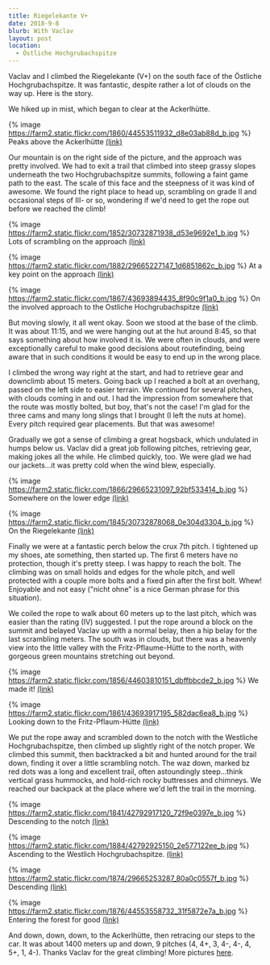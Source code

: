 ```yaml
---
title: Riegelekante V+
date: 2018-9-8
blurb: With Vaclav
layout: post
location:
  - Östliche Hochgrubachspitze
---
```


Vaclav and I climbed the Riegelekante (V+) on the south face of the
Östliche Hochgrubachspitze. It was fantastic, despite rather a lot of clouds on
the way up. Here is the story.


We hiked up in mist, which began to clear at the Ackerlhütte.

{% image https://farm2.static.flickr.com/1860/44553511932_d8e03ab88d_b.jpg %}
Peaks above the Ackerlhütte
<a href='https://www.flickr.com/photos/55338612@N00/44553511932'>(link)</a>

Our mountain is on the right side of the picture, and the approach was pretty
involved. We had to exit a trail that climbed into steep grassy slopes underneath
the two Hochgrubachspitze summits, following a faint game path to the east.
The scale of this face and the steepness of it was kind of awesome.
We found the right place to head up, scrambling on grade II and occasional
steps of III- or so, wondering if we'd need to get the rope out before
we reached the climb!

{% image https://farm2.static.flickr.com/1852/30732871938_d53e9692e1_b.jpg %}
Lots of scrambling on the approach
<a href='https://www.flickr.com/photos/55338612@N00/30732871938'>(link)</a>

{% image https://farm2.static.flickr.com/1882/29665227147_1d6851862c_b.jpg %}
At a key point on the approach
<a href='https://www.flickr.com/photos/55338612@N00/29665227147'>(link)</a>

{% image https://farm2.static.flickr.com/1867/43693894435_8f90c9f1a0_b.jpg %}
On the involved approach to the Ostliche Hochgrubachspitze
<a href='https://www.flickr.com/photos/55338612@N00/43693894435'>(link)</a>

But moving slowly, it all went okay. Soon we stood at the base of the climb.
It was about 11:15, and we were hanging out at the hut around 8:45, so that says
something about how involved it is. We were often in clouds, and were exceptionally
careful to make good decisions about routefinding, being aware that in such
conditions it would be easy to end up in the wrong place.

I climbed the wrong way right at the start, and had to retrieve gear and downclimb
about 15 meters. Going back up I reached a bolt at an overhang, passed on the left
side to easier terrain. We continued for several pitches, with clouds coming in
and out. I had the impression from somewhere that the route was mostly bolted, but
boy, that's not the case! I'm glad for the three cams and many long slings that I
brought (I left the nuts at home). Every pitch required gear placements. But that
was awesome!

Gradually we got a sense of climbing a great hogsback, which undulated in humps
below us. Vaclav did a great job following pitches, retrieving gear, making jokes
all the while. He climbed quickly, too. We were glad we had our jackets...it
was pretty cold when the wind blew, especially.

{% image https://farm2.static.flickr.com/1866/29665231097_92bf533414_b.jpg %}
Somewhere on the lower edge
<a href='https://www.flickr.com/photos/55338612@N00/29665231097'>(link)</a>

{% image https://farm2.static.flickr.com/1845/30732878068_0e304d3304_b.jpg %}
On the Riegelekante
<a href='https://www.flickr.com/photos/55338612@N00/30732878068'>(link)</a>

Finally we were at a fantastic perch below the crux 7th pitch. I tightened up my
shoes, ate something, then started up. The first 6 meters have no protection, though 
it's pretty steep. I was happy to reach the bolt. The climbing was on small holds
and edges for the whole pitch, and well protected with a couple more bolts and a
fixed pin after the first bolt. Whew! Enjoyable and not easy ("nicht ohne" is a nice
German phrase for this situation).

We coiled the rope to walk about 60 meters up to the last pitch, which was easier than
the rating (IV) suggested. I put the rope around a block on the summit and belayed
Vaclav up with a normal belay, then a hip belay for the last scrambling meters.
The south was in clouds, but there was a heavenly view into the little valley
with the Fritz-Pflaume-Hütte to the north, with gorgeous green mountains stretching out
beyond.

{% image https://farm2.static.flickr.com/1856/44603810151_dbffbbcde2_b.jpg %}
We made it!
<a href='https://www.flickr.com/photos/55338612@N00/44603810151'>(link)</a>

{% image https://farm2.static.flickr.com/1861/43693917195_582dac6ea8_b.jpg %}
Looking down to the Fritz-Pflaum-Hütte
<a href='https://www.flickr.com/photos/55338612@N00/43693917195'>(link)</a>

We put the rope away and scrambled down to the notch with the Westliche Hochgrubachspitze,
then climbed up slightly right of the notch proper. We climbed this summit, then
backtracked a bit and hunted around for the trail down, finding it over a little
scrambling notch. The waz down, marked bz red dots was a long and excellent trail,
often astoundingly steep...think vertical grass hummocks, and hold-rich rocky buttresses
and chimneys. We reached our backpack at the place where we'd left the trail in the
morning.

{% image https://farm2.static.flickr.com/1841/42792917120_72f9e0397e_b.jpg %}
Descending to the notch
<a href='https://www.flickr.com/photos/55338612@N00/42792917120'>(link)</a>



{% image https://farm2.static.flickr.com/1884/42792925150_2e577122ee_b.jpg %}
Ascending to the Westlich Hochgrubachspitze.
<a href='https://www.flickr.com/photos/55338612@N00/42792925150'>(link)</a>


{% image https://farm2.static.flickr.com/1874/29665253287_80a0c0557f_b.jpg %}
Descending
<a href='https://www.flickr.com/photos/55338612@N00/29665253287'>(link)</a>



{% image https://farm2.static.flickr.com/1876/44553558732_31f5872e7a_b.jpg %}
Entering the forest for good
<a href='https://www.flickr.com/photos/55338612@N00/44553558732'>(link)</a>


And down, down, down, to the Ackerlhütte, then retracing our steps to the car. It was
about 1400 meters up and down, 9 pitches (4, 4+, 3, 4-, 4-, 4, 5+, 1, 4-). Thanks
Vaclav for the great climbing! More pictures [here](https://www.flickr.com/photos/ripsawridge/albums/72157701193960045).


